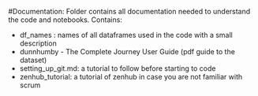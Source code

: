 #Documentation: 
Folder contains all documentation needed to understand the code and notebooks. Contains: 
- df_names : names of all dataframes used in the code with a small description
- dunnhumby - The Complete Journey User Guide (pdf guide to the dataset)
- setting_up_git.md: a tutorial to follow before starting to code
- zenhub_tutorial: a tutorial of zenhub in case you are not familiar with scrum 
